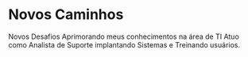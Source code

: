 # Novos Caminhos
Novos Desafios
Aprimorando meus conhecimentos na área de TI
Atuo como Analista de Suporte implantando Sistemas e Treinando usuários.
